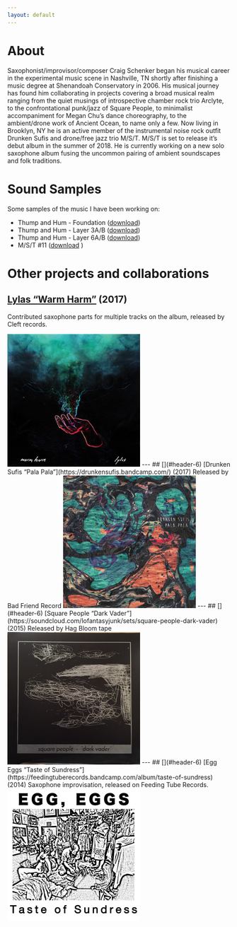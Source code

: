 ```yaml
---
layout: default
---
```


# [](#header-2)About
Saxophonist/improvisor/composer Craig Schenker began his musical career in the experimental music scene in Nashville, TN shortly after finishing a music degree at Shenandoah Conservatory in 2006. His musical journey has found him collaborating in projects covering a broad musical realm ranging from the quiet musings of introspective chamber rock trio Arclyte, to the confrontational punk/jazz of Square People, to minimalist accompaniment for Megan Chu’s dance choreography, to the ambient/drone work of Ancient Ocean, to name only a few. Now living in Brooklyn, NY he is an active member of the instrumental noise rock outfit Drunken Sufis and drone/free jazz trio M/S/T. M/S/T is set to release it’s debut album in the summer of 2018. He is currently working on a new solo saxophone album fusing the uncommon pairing of ambient soundscapes and folk traditions.

# [](#header-2)Sound Samples
Some samples of the music I have been working on:

- Thump and Hum - Foundation ([download](https://github.com/cischenker/cischenker.github.io/blob/master/samples/Loop%202.8.18%20Stand%20Thump%20And%20Hum.m4a?raw=true))
- Thump and Hum - Layer 3A/B ([download](https://github.com/cischenker/cischenker.github.io/blob/master/samples/Loop%202.8.18%20Variation%203%20And%203B.m4a?raw=true))
- Thump and Hum - Layer 6A/B ([download](https://github.com/cischenker/cischenker.github.io/blob/master/samples/Loop%202.8.18%20Variation%206%20And%206B.m4a?raw=true))
- M/S/T #11 ([download](https://github.com/cischenker/cischenker.github.io/blob/master/samples/M_S_T_THUMP%20MIXES_%2311.mp3?raw=true)
)

# [](#header-2)Other projects and collaborations

## [](#header-6) [Lylas “Warm Harm”](https://lylas.bandcamp.com/album/warm-harm) (2017)
Contributed saxophone parts for multiple tracks on the album, released by Cleft records.

<left>
<img width="300" height="300" src="https://raw.githubusercontent.com/cischenker/cischenker.github.io/master/img/warm_harm.jpg"/>
</left>
---
## [](#header-6) [Drunken Sufis “Pala Pala”](https://drunkensufis.bandcamp.com/) (2017)
Released by Bad Friend Record

<left>
<img width="300" height="300" src="https://raw.githubusercontent.com/cischenker/cischenker.github.io/master/img/pala_pala.jpg"> 
</left>
---
## [](#header-6) [Square People “Dark Vader”](https://soundcloud.com/lofantasyjunk/sets/square-people-dark-vader) (2015)
Released by Hag Bloom tape

<left>
<img width="300" height="300" src="https://raw.githubusercontent.com/cischenker/cischenker.github.io/master/img/dark_vader.jpg"> 
</left>
---
## [](#header-6) [Egg Eggs “Taste of Sundress”](https://feedingtuberecords.bandcamp.com/album/taste-of-sundress) (2014)
Saxophone improvisation, released on Feeding Tube Records.

<left>
<img align="left" width="300" height="300" src="https://raw.githubusercontent.com/cischenker/cischenker.github.io/master/img/egg_egg.jpg"/>
</left>



